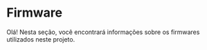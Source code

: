 # Firmware

Olá! Nesta seção, você encontrará informações sobre os firmwares utilizados neste projeto.
